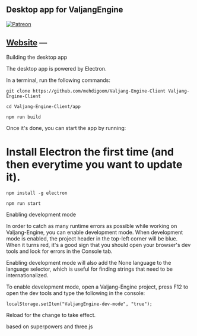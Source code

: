 ## Desktop app for ValjangEngine


[![Patreon](https://img.shields.io/badge/patreon-support%20us-brightgreen.svg)](https://www.patreon.com/valjang)

[Website](http://Valjang.fr/) —
--
Building the desktop app

The desktop app is powered by Electron.

In a terminal, run the following commands:

`git clone https://github.com/mehdigoom/Valjang-Engine-Client Valjang-Engine-Client`

`cd Valjang-Engine-Client/app`

`npm run build`

Once it's done, you can start the app by running:

# Install Electron the first time (and then everytime you want to update it).
`npm install -g electron`

`npm run start`

Enabling development mode

In order to catch as many runtime errors as possible while working on Valjang-Engine, you can enable development mode. When development mode is enabled, the project header in the top-left corner will be blue. When it turns red, it's a good sign that you should open your browser's dev tools and look for errors in the Console tab.

Enabling development mode will also add the None language to the language selector, which is useful for finding strings that need to be internationalized.

To enable development mode, open a Valjang-Engine project, press F12 to open the dev tools and type the following in the console:

`localStorage.setItem("ValjangEngine-dev-mode", "true");`

Reload for the change to take effect.


based on superpowers and three.js


